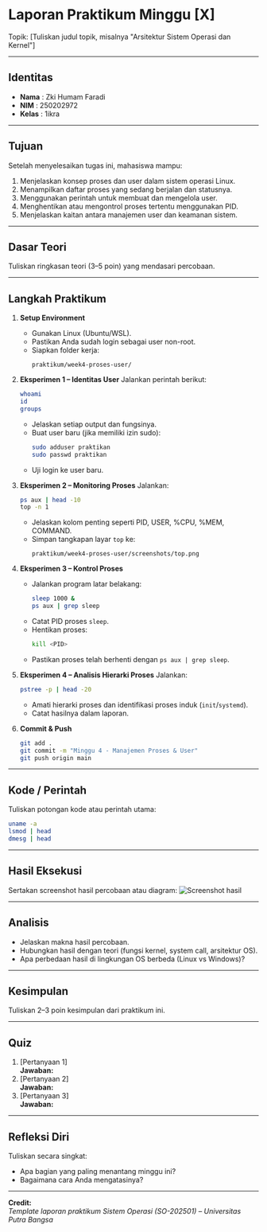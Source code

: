 
# Laporan Praktikum Minggu [X]
Topik: [Tuliskan judul topik, misalnya "Arsitektur Sistem Operasi dan Kernel"]

---

## Identitas
- **Nama**  : Zki Humam Faradi 
- **NIM**   : 250202972
- **Kelas** : 1ikra

---

## Tujuan
Setelah menyelesaikan tugas ini, mahasiswa mampu:
1. Menjelaskan konsep proses dan user dalam sistem operasi Linux.  
2. Menampilkan daftar proses yang sedang berjalan dan statusnya.  
3. Menggunakan perintah untuk membuat dan mengelola user.  
4. Menghentikan atau mengontrol proses tertentu menggunakan PID.  
5. Menjelaskan kaitan antara manajemen user dan keamanan sistem.  

---

## Dasar Teori
Tuliskan ringkasan teori (3–5 poin) yang mendasari percobaan.

---

## Langkah Praktikum
1. **Setup Environment**
   - Gunakan Linux (Ubuntu/WSL).  
   - Pastikan Anda sudah login sebagai user non-root.  
   - Siapkan folder kerja:
     ```
     praktikum/week4-proses-user/
     ```

2. **Eksperimen 1 – Identitas User**
   Jalankan perintah berikut:
   ```bash
   whoami
   id
   groups
   ```
   - Jelaskan setiap output dan fungsinya.  
   - Buat user baru (jika memiliki izin sudo):
     ```bash
     sudo adduser praktikan
     sudo passwd praktikan
     ```
   - Uji login ke user baru.

3. **Eksperimen 2 – Monitoring Proses**
   Jalankan:
   ```bash
   ps aux | head -10
   top -n 1
   ```
   - Jelaskan kolom penting seperti PID, USER, %CPU, %MEM, COMMAND.  
   - Simpan tangkapan layar `top` ke:
     ```
     praktikum/week4-proses-user/screenshots/top.png
     ```

4. **Eksperimen 3 – Kontrol Proses**
   - Jalankan program latar belakang:
     ```bash
     sleep 1000 &
     ps aux | grep sleep
     ```
   - Catat PID proses `sleep`.  
   - Hentikan proses:
     ```bash
     kill <PID>
     ```
   - Pastikan proses telah berhenti dengan `ps aux | grep sleep`.

5. **Eksperimen 4 – Analisis Hierarki Proses**
   Jalankan:
   ```bash
   pstree -p | head -20
   ```
   - Amati hierarki proses dan identifikasi proses induk (`init`/`systemd`).  
   - Catat hasilnya dalam laporan.

6. **Commit & Push**
   ```bash
   git add .
   git commit -m "Minggu 4 - Manajemen Proses & User"
   git push origin main
   ```

---

## Kode / Perintah
Tuliskan potongan kode atau perintah utama:
```bash
uname -a
lsmod | head
dmesg | head
```

---

## Hasil Eksekusi
Sertakan screenshot hasil percobaan atau diagram:
![Screenshot hasil](screenshots/example.png)

---

## Analisis
- Jelaskan makna hasil percobaan.  
- Hubungkan hasil dengan teori (fungsi kernel, system call, arsitektur OS).  
- Apa perbedaan hasil di lingkungan OS berbeda (Linux vs Windows)?  

---

## Kesimpulan
Tuliskan 2–3 poin kesimpulan dari praktikum ini.

---

## Quiz
1. [Pertanyaan 1]  
   **Jawaban:**  
2. [Pertanyaan 2]  
   **Jawaban:**  
3. [Pertanyaan 3]  
   **Jawaban:**  

---

## Refleksi Diri
Tuliskan secara singkat:
- Apa bagian yang paling menantang minggu ini?  
- Bagaimana cara Anda mengatasinya?  

---

**Credit:**  
_Template laporan praktikum Sistem Operasi (SO-202501) – Universitas Putra Bangsa_
